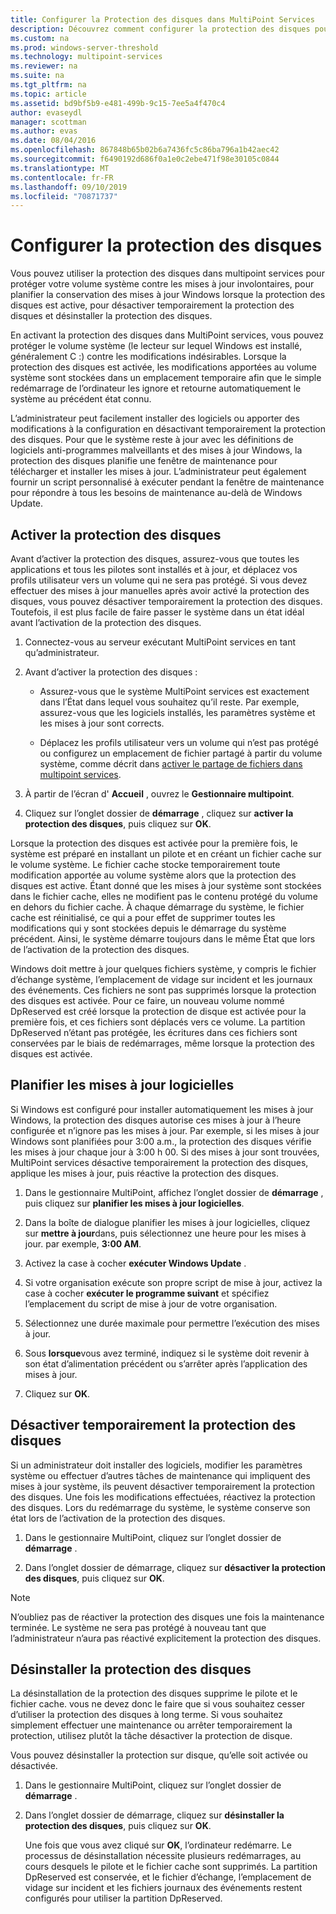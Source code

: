 ```yaml
---
title: Configurer la Protection des disques dans MultiPoint Services
description: Découvrez comment configurer la protection des disques pour MultiPoint services
ms.custom: na
ms.prod: windows-server-threshold
ms.technology: multipoint-services
ms.reviewer: na
ms.suite: na
ms.tgt_pltfrm: na
ms.topic: article
ms.assetid: bd9bf5b9-e481-499b-9c15-7ee5a4f470c4
author: evaseydl
manager: scottman
ms.author: evas
ms.date: 08/04/2016
ms.openlocfilehash: 867848b65b02b6a7436fc5c86ba796a1b42aec42
ms.sourcegitcommit: f6490192d686f0a1e0c2ebe471f98e30105c0844
ms.translationtype: MT
ms.contentlocale: fr-FR
ms.lasthandoff: 09/10/2019
ms.locfileid: "70871737"
---
```

# <a name="configure-disk-protection"></a>Configurer la protection des disques
Vous pouvez utiliser la protection des disques dans multipoint services pour protéger votre volume système contre les mises à jour involontaires, pour planifier la conservation des mises à jour Windows lorsque la protection des disques est active, pour désactiver temporairement la protection des disques et désinstaller la protection des disques.  
  
En activant la protection des disques dans MultiPoint services, vous pouvez protéger le volume système (le lecteur sur lequel Windows est installé, généralement C :) contre les modifications indésirables. Lorsque la protection des disques est activée, les modifications apportées au volume système sont stockées dans un emplacement temporaire afin que le simple redémarrage de l’ordinateur les ignore et retourne automatiquement le système au précédent état connu.  
  
L’administrateur peut facilement installer des logiciels ou apporter des modifications à la configuration en désactivant temporairement la protection des disques. Pour que le système reste à jour avec les définitions de logiciels anti-programmes malveillants et des mises à jour Windows, la protection des disques planifie une fenêtre de maintenance pour télécharger et installer les mises à jour. L’administrateur peut également fournir un script personnalisé à exécuter pendant la fenêtre de maintenance pour répondre à tous les besoins de maintenance au-delà de Windows Update.  
  
## <a name="enable-disk-protection"></a>Activer la protection des disques  
Avant d’activer la protection des disques, assurez-vous que toutes les applications et tous les pilotes sont installés et à jour, et déplacez vos profils utilisateur vers un volume qui ne sera pas protégé. Si vous devez effectuer des mises à jour manuelles après avoir activé la protection des disques, vous pouvez désactiver temporairement la protection des disques. Toutefois, il est plus facile de faire passer le système dans un état idéal avant l’activation de la protection des disques.  
  
 
1.  Connectez-vous au serveur exécutant MultiPoint services en tant qu’administrateur.  
  
2.  Avant d’activer la protection des disques :  
  
    -   Assurez-vous que le système MultiPoint services est exactement dans l’État dans lequel vous souhaitez qu’il reste. Par exemple, assurez-vous que les logiciels installés, les paramètres système et les mises à jour sont corrects.  
  
    -   Déplacez les profils utilisateur vers un volume qui n’est pas protégé ou configurez un emplacement de fichier partagé à partir du volume système, comme décrit dans [activer le partage de fichiers dans multipoint services](Enable-file-sharing-in-MultiPoint-services.md).  
  
3.  À partir de l’écran d' **Accueil** , ouvrez le **Gestionnaire multipoint**.  
  
4.  Cliquez sur l’onglet dossier de **démarrage** , cliquez sur **activer la protection des disques**, puis cliquez sur **OK**.  
  
Lorsque la protection des disques est activée pour la première fois, le système est préparé en installant un pilote et en créant un fichier cache sur le volume système. Le fichier cache stocke temporairement toute modification apportée au volume système alors que la protection des disques est active. Étant donné que les mises à jour système sont stockées dans le fichier cache, elles ne modifient pas le contenu protégé du volume en dehors du fichier cache. À chaque démarrage du système, le fichier cache est réinitialisé, ce qui a pour effet de supprimer toutes les modifications qui y sont stockées depuis le démarrage du système précédent. Ainsi, le système démarre toujours dans le même État que lors de l’activation de la protection des disques.  
  
Windows doit mettre à jour quelques fichiers système, y compris le fichier d’échange système, l’emplacement de vidage sur incident et les journaux des événements. Ces fichiers ne sont pas supprimés lorsque la protection des disques est activée. Pour ce faire, un nouveau volume nommé DpReserved est créé lorsque la protection de disque est activée pour la première fois, et ces fichiers sont déplacés vers ce volume. La partition DpReserved n’étant pas protégée, les écritures dans ces fichiers sont conservées par le biais de redémarrages, même lorsque la protection des disques est activée.  
  
## <a name="schedule-software-updates"></a>Planifier les mises à jour logicielles  
Si Windows est configuré pour installer automatiquement les mises à jour Windows, la protection des disques autorise ces mises à jour à l’heure configurée et n’ignore pas les mises à jour. Par exemple, si les mises à jour Windows sont planifiées pour 3:00 a.m., la protection des disques vérifie les mises à jour chaque jour à 3:00 h 00. Si des mises à jour sont trouvées, MultiPoint services désactive temporairement la protection des disques, applique les mises à jour, puis réactive la protection des disques.  
   
1.  Dans le gestionnaire MultiPoint, affichez l’onglet dossier de **démarrage** , puis cliquez sur **planifier les mises à jour logicielles**.  
  
2.  Dans la boîte de dialogue planifier les mises à jour logicielles, cliquez sur **mettre à jour**dans, puis sélectionnez une heure pour les mises à jour. par exemple, **3:00 AM**.  
  
3.  Activez la case à cocher **exécuter Windows Update** .  
  
4.  Si votre organisation exécute son propre script de mise à jour, activez la case à cocher **exécuter le programme suivant** et spécifiez l’emplacement du script de mise à jour de votre organisation.  
  
5.  Sélectionnez une durée maximale pour permettre l’exécution des mises à jour.  
  
6.  Sous **lorsque**vous avez terminé, indiquez si le système doit revenir à son état d’alimentation précédent ou s’arrêter après l’application des mises à jour.  
  
7.  Cliquez sur **OK**.  
  
## <a name="temporarily-disable-disk-protection"></a>Désactiver temporairement la protection des disques  
Si un administrateur doit installer des logiciels, modifier les paramètres système ou effectuer d’autres tâches de maintenance qui impliquent des mises à jour système, ils peuvent désactiver temporairement la protection des disques. Une fois les modifications effectuées, réactivez la protection des disques. Lors du redémarrage du système, le système conserve son état lors de l’activation de la protection des disques.  
    
1.  Dans le gestionnaire MultiPoint, cliquez sur l’onglet dossier de **démarrage** .  
  
2.  Dans l’onglet dossier de démarrage, cliquez sur **désactiver la protection des disques**, puis cliquez sur **OK**.  
  
> [!NOTE]  
> N’oubliez pas de réactiver la protection des disques une fois la maintenance terminée. Le système ne sera pas protégé à nouveau tant que l’administrateur n’aura pas réactivé explicitement la protection des disques.  
  
## <a name="uninstall-disk-protection"></a>Désinstaller la protection des disques  
La désinstallation de la protection des disques supprime le pilote et le fichier cache. vous ne devez donc le faire que si vous souhaitez cesser d’utiliser la protection des disques à long terme. Si vous souhaitez simplement effectuer une maintenance ou arrêter temporairement la protection, utilisez plutôt la tâche désactiver la protection de disque.  
  
Vous pouvez désinstaller la protection sur disque, qu’elle soit activée ou désactivée.  
   
1.  Dans le gestionnaire MultiPoint, cliquez sur l’onglet dossier de **démarrage** .  
  
2.  Dans l’onglet dossier de démarrage, cliquez sur **désinstaller la protection des disques**, puis cliquez sur **OK**.  
  
    Une fois que vous avez cliqué sur **OK**, l’ordinateur redémarre. Le processus de désinstallation nécessite plusieurs redémarrages, au cours desquels le pilote et le fichier cache sont supprimés. La partition DpReserved est conservée, et le fichier d’échange, l’emplacement de vidage sur incident et les fichiers journaux des événements restent configurés pour utiliser la partition DpReserved.